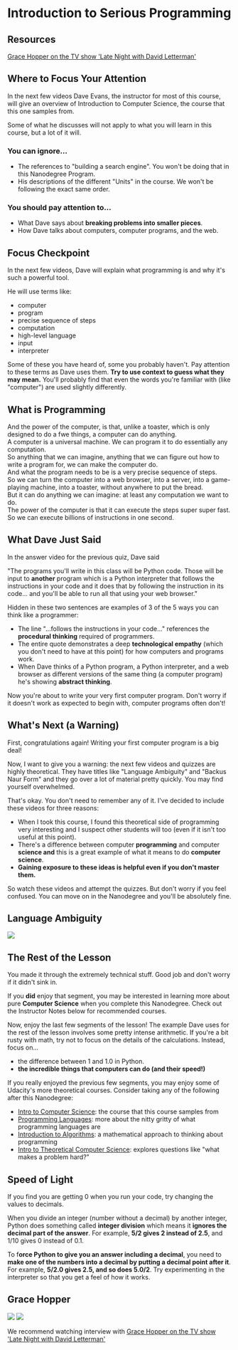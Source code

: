 # Introduction to Serious Programming

## Resources
[Grace Hopper on the TV show 'Late Night with David Letterman'](http://www.myvidster.com/video/425708/Grace_Hopper_on_Letterman)

## Where to Focus Your Attention
In the next few videos Dave Evans, the instructor for most of this course, will give an overview of Introduction to Computer Science, the course that this one samples from.  

Some of what he discusses will not apply to what you will learn in this course, but a lot of it will.  

### You can ignore...
- The references to "building a search engine". You won't be doing that in this Nanodegree Program.
- His descriptions of the different "Units" in the course. We won't be following the exact same order.

### You should pay attention to...
- What Dave says about **breaking problems into smaller pieces**.
- How Dave talks about computers, computer programs, and the web.

## Focus Checkpoint
In the next few videos, Dave will explain what programming is and why it's such a powerful tool.

He will use terms like:

- computer
- program
- precise sequence of steps
- computation
- high-level language
- input
- interpreter

Some of these you have heard of, some you probably haven't. Pay attention to these terms as Dave uses them. **Try to use context to guess what they may mean.** You'll probably find that even the words you're familiar with (like "computer") are used slightly differently.

## What is Programming
And the power of the computer, is that, unlike a toaster, which is only designed to do a fwe things, a computer can do anything.  
A computer is a universal machine. We can program it to do essentially any computation.  
So anything that we can imagine, anything that we can figure out how to write a program for, we can make the computer do.  
And what the program needs to be is a very precise sequence of steps.  
So we can turn the computer into a web browser, into a server, into a game-playing machine, into a toaster, without anywhere to put the bread.  
But it can do anything we can imagine: at least any computation we want to do.  
The power of the computer is that it can execute the steps super super fast. So we can execute billions of instructions in one second.

## What Dave Just Said
In the answer video for the previous quiz, Dave said  

"The programs you'll write in this class will be Python code. Those will be input to **another** program which is a Python interpreter that follows the instructions in your code and it does that by following the instruction in its code... and you'll be able to run all that using your web browser."  

Hidden in these two sentences are examples of 3 of the 5 ways you can think like a programmer:

- The line "...follows the instructions in your code..." references the **procedural thinking** required of programmers.
- The entire quote demonstrates a deep **technological empathy** (which you don't need to have at this point) for how computers and programs work.
- When Dave thinks of a Python program, a Python interpreter, and a web browser as different versions of the same thing (a computer program) he's showing **abstract thinking**.

Now you're about to write your very first computer program. Don't worry if it doesn't work as expected to begin with, computer programs often don't!

## What's Next (a Warning)
First, congratulations again! Writing your first computer program is a big deal!   

Now, I want to give you a warning: the next few videos and quizzes are highly theoretical. They have titles like "Language Ambiguity" and "Backus Naur Form" and they go over a lot of material pretty quickly. You may find yourself overwhelmed.  

That's okay. You don't need to remember any of it. I've decided to include these videos for three reasons:

- When I took this course, I found this theoretical side of programming very interesting and I suspect other students will too (even if it isn't too useful at this point).
- There's a difference between computer **programming** and computer **science and** this is a great example of what it means to do **computer science**.
- **Gaining exposure to these ideas is helpful even if you don't master them.**

So watch these videos and attempt the quizzes. But don't worry if you feel confused. You can move on in the Nanodegree and you'll be absolutely fine.

## Language Ambiguity
![](http://7xsjcm.com1.z0.glb.clouddn.com/16-8-16/18197370.jpg)

## The Rest of the Lesson
You made it through the extremely technical stuff. Good job and don't worry if it didn't sink in.  

If you **did** enjoy that segment, you may be interested in learning more about pure **Computer Science** when you complete this Nanodegree. Check out the Instructor Notes below for recommended courses.  

Now, enjoy the last few segments of the lesson! The example Dave uses for the rest of the lesson involves some pretty intense arithmetic. If you're a bit rusty with math, try not to focus on the details of the calculations. Instead, focus on...

- the difference between 1 and 1.0 in Python.
- **the incredible things that computers can do (and their speed!)**

If you really enjoyed the previous few segments, you may enjoy some of Udacity's more theoretical courses. Consider taking any of the following after this Nanodegree:

- [Intro to Computer Science](https://www.udacity.com/course/cs101?_ga=1.241929030.53639439.1458784522): the course that this course samples from
- [Programming Languages](https://www.udacity.com/course/cs262?_ga=1.241929030.53639439.1458784522): more about the nitty gritty of what programming languages are
- [Introduction to Algorithms](https://www.udacity.com/course/cs215?_ga=1.245064641.53639439.1458784522): a mathematical approach to thinking about programming
- [Intro to Theoretical Computer Science](https://www.udacity.com/course/cs313?_ga=1.245064641.53639439.1458784522): explores questions like "what makes a problem hard?"

## Speed of Light

If you find you are getting 0 when you run your code, try changing the values to decimals.  

When you divide an integer (number without a decimal) by another integer, Python does something called **integer division** which means it **ignores the decimal part of the answer**. For example, **5/2 gives 2 instead of 2.5**, and 1/10 gives 0 instead of 0.1.  

To f**orce Python to give you an answer including a decimal**, you need to **make one of the numbers into a decimal by putting a decimal point after it**. For example, **5/2.0 gives 2.5, and so does 5.0/2**. Try experimenting in the interpreter so that you get a feel of how it works. 

## Grace Hopper
![](http://7xsjcm.com1.z0.glb.clouddn.com/16-8-16/92485910.jpg)
![](http://7xsjcm.com1.z0.glb.clouddn.com/16-8-16/38447500.jpg)

We recommend watching interview with [Grace Hopper on the TV show 'Late Night with David Letterman'](http://www.myvidster.com/video/425708/Grace_Hopper_on_Letterman)